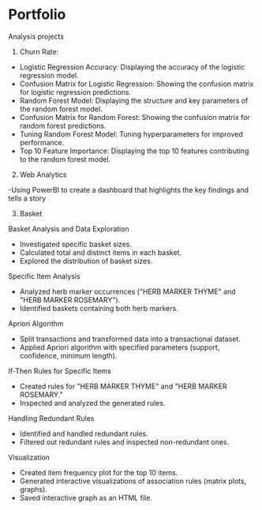 # Portfolio
Analysis projects
1) Churn Rate:

- Logistic Regression Accuracy: Displaying the accuracy of the logistic regression model.
- Confusion Matrix for Logistic Regression: Showing the confusion matrix for logistic regression predictions.
- Random Forest Model: Displaying the structure and key parameters of the random forest model.
- Confusion Matrix for Random Forest: Showing the confusion matrix for random forest predictions.
- Tuning Random Forest Model: Tuning hyperparameters for improved performance.
- Top 10 Feature Importance: Displaying the top 10 features contributing to the random forest model.
  
2) Web Analytics

  -Using PowerBI to create a dashboard that highlights the key findings and tells a story

3) Basket


Basket Analysis and Data Exploration
  - Investigated specific basket sizes.
  - Calculated total and distinct items in each basket.
  - Explored the distribution of basket sizes.

Specific Item Analysis
  - Analyzed herb marker occurrences ("HERB MARKER THYME" and "HERB MARKER ROSEMARY").
  - Identified baskets containing both herb markers.

Apriori Algorithm
  - Split transactions and transformed data into a transactional dataset.
  - Applied Apriori algorithm with specified parameters (support, confidence, minimum length).

If-Then Rules for Specific Items
  - Created rules for "HERB MARKER THYME" and "HERB MARKER ROSEMARY."
  - Inspected and analyzed the generated rules.

Handling Redundant Rules
  - Identified and handled redundant rules.
  - Filtered out redundant rules and inspected non-redundant ones.

Visualization
  - Created item frequency plot for the top 10 items.
  - Generated interactive visualizations of association rules (matrix plots, graphs).
  - Saved interactive graph as an HTML file.

